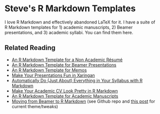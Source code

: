 Steve's R Markdown Templates
============================

I love R Markdown and effectively abandoned LaTeX for it. I have a suite of R Markdown templates for 1) academic manuscripts, 2) Beamer presentations, and 3) academic syllabi. You can find them here.
 
## Related Reading

- [An R Markdown Template for a Non Academic Résumé](http://svmiller.com/blog/2020/09/rmarkdown-template-non-academic-resume/)
- [An R Markdown Template for Beamer Presentations](http://svmiller.com/blog/2019/08/r-markdown-template-beamer-presentations/)
- [An R Markdown Template for Memos](http://svmiller.com/blog/2019/06/r-markdown-memo-template/)
- [Make Your Presentations Fun in Xaringan](http://svmiller.com/blog/2018/02/r-markdown-xaringan-theme/)
- [Automatically Do (Just About) Everything in Your Syllabus with R Markdown](http://svmiller.com/blog/2016/07/r-markdown-syllabus/)
- [Make Your Academic CV Look Pretty in R Markdown](http://svmiller.com/blog/2016/03/svm-r-markdown-cv/)
- [An R Markdown Template for Academic Manuscripts](http://svmiller.com/blog/2016/02/svm-r-markdown-manuscript/)
- [Moving from Beamer to R Markdown](http://svmiller.com/blog/2015/02/moving-from-beamer-to-r-markdown/) (see Github repo and [this post](http://svmiller.com/blog/2019/08/r-markdown-template-beamer-presentations/) for current theme/tweaks)
